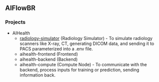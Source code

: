 ## AIFlowBR

### Projects

* AIHealth
  * [radiology-simulator](airflowbr/radiology-simulator) (Radiology Simulator) - To simulate radiology scanners like X-ray, CT, generating DICOM data, and sending it to PACS parameterized into a .env file.
  * aihealth-frontend (Frontend)
  * aihealth-backend (Backend)
  * aihealth-compute (Compute Node) - To communicate with the backend, process inputs for training or prediction, sending information back.

<!--

**Here are some ideas to get you started:**

🙋‍♀️ A short introduction - what is your organization all about?
🌈 Contribution guidelines - how can the community get involved?
👩‍💻 Useful resources - where can the community find your docs? Is there anything else the community should know?
🍿 Fun facts - what does your team eat for breakfast?
🧙 Remember, you can do mighty things with the power of [Markdown](https://docs.github.com/github/writing-on-github/getting-started-with-writing-and-formatting-on-github/basic-writing-and-formatting-syntax)
-->
